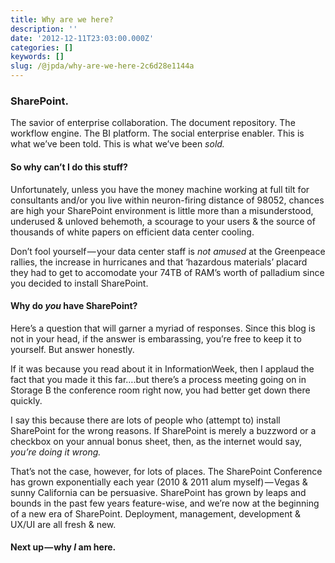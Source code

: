 ```yaml
---
title: Why are we here?
description: ''
date: '2012-12-11T23:03:00.000Z'
categories: []
keywords: []
slug: /@jpda/why-are-we-here-2c6d28e1144a
---
```


### SharePoint.

The savior of enterprise collaboration. The document repository. The workflow engine. The BI platform. The social enterprise enabler. This is what we’ve been told. This is what we’ve been _sold._

#### So why can’t I do this stuff?

Unfortunately, unless you have the money machine working at full tilt for consultants and/or you live within neuron-firing distance of 98052, chances are high your SharePoint environment is little more than a misunderstood, underused & unloved behemoth, a scourage to your users & the source of thousands of white papers on efficient data center cooling.

Don’t fool yourself — your data center staff is _not amused_ at the Greenpeace rallies, the increase in hurricanes and that ‘hazardous materials’ placard they had to get to accomodate your 74TB of RAM’s worth of palladium since you decided to install SharePoint.

#### Why do _you_ have SharePoint?

Here’s a question that will garner a myriad of responses. Since this blog is not in your head, if the answer is embarassing, you’re free to keep it to yourself. But answer honestly.

If it was because you read about it in InformationWeek, then I applaud the fact that you made it this far….but there’s a process meeting going on in Storage B the conference room right now, you had better get down there quickly.

I say this because there are lots of people who (attempt to) install SharePoint for the wrong reasons. If SharePoint is merely a buzzword or a checkbox on your annual bonus sheet, then, as the internet would say, _you’re doing it wrong._

That’s not the case, however, for lots of places. The SharePoint Conference has grown exponentially each year (2010 & 2011 alum myself) — Vegas & sunny California can be persuasive. SharePoint has grown by leaps and bounds in the past few years feature-wise, and we’re now at the beginning of a new era of SharePoint. Deployment, management, development & UX/UI are all fresh & new.

#### Next up — why _I_ am here.